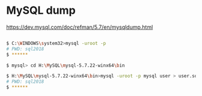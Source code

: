 # MySQL dump

https://dev.mysql.com/doc/refman/5.7/en/mysqldump.html


```sh

$ C:\WINDOWS\system32>mysql -uroot -p
# PWD: sql2018
$ ******

$ mysql> cd H:\MySQL\mysql-5.7.22-winx64\bin

$ H:\MySQL\mysql-5.7.22-winx64\bin>mysql -uroot -p mysql user > user.sql
# PWD: sql2018
$ ******

```